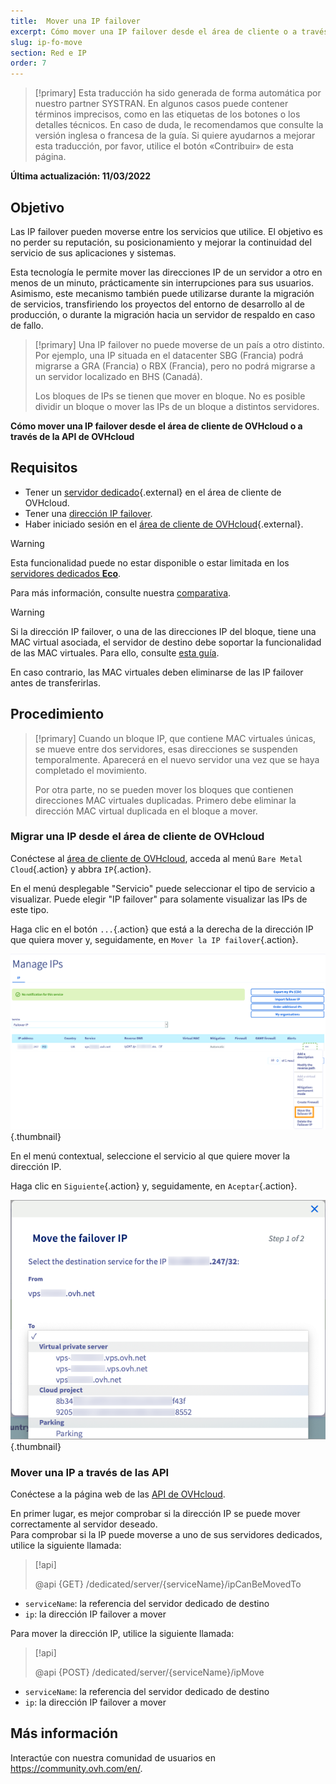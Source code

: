 ```yaml
---
title:  Mover una IP failover
excerpt: Cómo mover una IP failover desde el área de cliente o a través de la API de OVHcloud
slug: ip-fo-move
section: Red e IP
order: 7
---
```


> [!primary]
> Esta traducción ha sido generada de forma automática por nuestro partner SYSTRAN. En algunos casos puede contener términos imprecisos, como en las etiquetas de los botones o los detalles técnicos. En caso de duda, le recomendamos que consulte la versión inglesa o francesa de la guía. Si quiere ayudarnos a mejorar esta traducción, por favor, utilice el botón «Contribuir» de esta página.
> 

**Última actualización: 11/03/2022**

## Objetivo

Las IP failover pueden moverse entre los servicios que utilice. El objetivo es no perder su reputación, su posicionamiento y mejorar la continuidad del servicio de sus aplicaciones y sistemas.

Esta tecnología le permite mover las direcciones IP de un servidor a otro en menos de un minuto, prácticamente sin interrupciones para sus usuarios. Asimismo, este mecanismo también puede utilizarse durante la migración de servicios, transfiriendo los proyectos del entorno de desarrollo al de producción, o durante la migración hacia un servidor de respaldo en caso de fallo.

> [!primary]
> Una IP failover no puede moverse de un país a otro distinto. Por ejemplo, una IP situada en el datacenter SBG (Francia) podrá migrarse a GRA (Francia) o RBX (Francia), pero no podrá migrarse a un servidor localizado en BHS (Canadá).
>
> Los bloques de IPs se tienen que mover en bloque. No es posible dividir un bloque o mover las IPs de un bloque a distintos servidores.

**Cómo mover una IP failover desde el área de cliente de OVHcloud o a través de la API de OVHcloud**

## Requisitos

- Tener un [servidor dedicado](https://www.ovhcloud.com/es/bare-metal/){.external} en el área de cliente de OVHcloud.
- Tener una [dirección IP failover](https://www.ovhcloud.com/es/bare-metal/ip/).
- Haber iniciado sesión en el [área de cliente de OVHcloud](https://ca.ovh.com/auth/?action=gotomanager&from=https://www.ovh.com/world/&ovhSubsidiary=ws){.external}.

> [!warning]
> Esta funcionalidad puede no estar disponible o estar limitada en los [servidores dedicados **Eco**](https://eco.ovhcloud.com/es/about/).
>
> Para más información, consulte nuestra [comparativa](https://eco.ovhcloud.com/es/compare/).

> [!warning]
> Si la dirección IP failover, o una de las direcciones IP del bloque, tiene una MAC virtual asociada, el servidor de destino debe soportar la funcionalidad de las MAC virtuales.
> Para ello, consulte [esta guía](https://docs.ovh.com/us/es/dedicated/network-support-virtual-mac/).
>
> En caso contrario, las MAC virtuales deben eliminarse de las IP failover antes de transferirlas.

## Procedimiento

> [!primary]
> Cuando un bloque IP, que contiene MAC virtuales únicas, se mueve entre dos servidores, esas direcciones se suspenden temporalmente. Aparecerá en el nuevo servidor una vez que se haya completado el movimiento.
>
> Por otra parte, no se pueden mover los bloques que contienen direcciones MAC virtuales duplicadas. Primero debe eliminar la dirección MAC virtual duplicada en el bloque a mover.
>

### Migrar una IP desde el área de cliente de OVHcloud

Conéctese al [área de cliente de OVHcloud](https://ca.ovh.com/auth/?action=gotomanager&from=https://www.ovh.com/world/&ovhSubsidiary=ws), acceda al menú `Bare Metal Cloud`{.action} y abbra `IP`{.action}.

En el menú desplegable "Servicio" puede seleccionar el tipo de servicio a visualizar. Puede elegir "IP failover" para solamente visualizar las IPs de este tipo.

Haga clic en el botón `...`{.action} que está a la derecha de la dirección IP que quiera mover y, seguidamente, en `Mover la IP failover`{.action}.

![área de cliente](images/manager02.png){.thumbnail}

En el menú contextual, seleccione el servicio al que quiere mover la dirección IP.

Haga clic en `Siguiente`{.action} y, seguidamente, en `Aceptar`{.action}.

![área de cliente](images/manager03.png){.thumbnail}

### Mover una IP a través de las API

Conéctese a la página web de las [API de OVHcloud](https://ca.api.ovh.com/).

En primer lugar, es mejor comprobar si la dirección IP se puede mover correctamente al servidor deseado.
<br>Para comprobar si la IP puede moverse a uno de sus servidores dedicados, utilice la siguiente llamada:

> [!api]
>
> @api {GET} /dedicated/server/{serviceName}/ipCanBeMovedTo
>

- `serviceName`: la referencia del servidor dedicado de destino
- `ip`: la dirección IP failover a mover

Para mover la dirección IP, utilice la siguiente llamada:

> [!api]
>
> @api {POST} /dedicated/server/{serviceName}/ipMove
>

- `serviceName`: la referencia del servidor dedicado de destino
- `ip`: la dirección IP failover a mover

## Más información

Interactúe con nuestra comunidad de usuarios en <https://community.ovh.com/en/>.